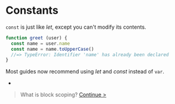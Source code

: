 # Constants

`const` is just like *let*, except you can't modify its contents.

```js
function greet (user) {
  const name = user.name
  const name = name.toUpperCase()
  //=> TypeError: Identifier 'name' has already been declared
}
```

Most guides now recommend using *let* and *const* instead of `var`.

-

> What is block scoping? [Continue >](block-scoping.md)
